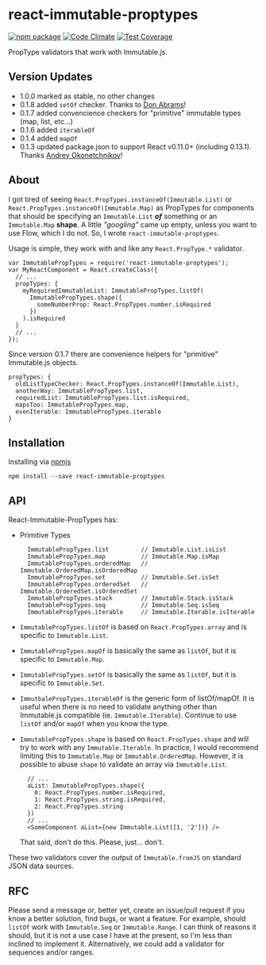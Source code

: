 # react-immutable-proptypes

[![npm package](https://img.shields.io/npm/v/react-immutable-proptypes.svg?style=flat)](https://www.npmjs.org/package/react-immutable-proptypes) [![Code Climate](https://codeclimate.com/github/HurricaneJames/react-immutable-proptypes/badges/gpa.svg)](https://codeclimate.com/github/HurricaneJames/react-immutable-proptypes) [![Test Coverage](https://codeclimate.com/github/HurricaneJames/react-immutable-proptypes/badges/coverage.svg)](https://codeclimate.com/github/HurricaneJames/react-immutable-proptypes)

PropType validators that work with Immutable.js.

## Version Updates
- 1.0.0 marked as stable, no other changes
- 0.1.8 added `setOf` checker. Thanks to [Don Abrams](https://github.com/donabrams)!
- 0.1.7 added convencience checkers for "primitive" immutable types (map, list, etc...)
- 0.1.6 added `iterableOf`
- 0.1.4 added `mapOf`
- 0.1.3 updated package.json to support React v0.11.0+ (including 0.13.1). Thanks [Andrey Okonetchnikov](https://github.com/okonet)!


## About

I got tired of seeing `React.PropTypes.instanceOf(Immutable.List)` or `React.PropTypes.instanceOf(Immutable.Map)` as PropTypes for components that should be specifying an `Immutable.List` **_of_** something or an `Immutable.Map` **shape**. A little *"googling"* came up empty, unless you want to use Flow, which I do not. So, I wrote `react-immutable-proptypes`.

Usage is simple, they work with and like any `React.PropType.*` validator.

    var ImmutablePropTypes = require('react-immutable-proptypes');
    var MyReactComponent = React.createClass({
      // ...
      propTypes: {
        myRequiredImmutableList: ImmutablePropTypes.listOf(
          ImmutablePropTypes.shape({
            someNumberProp: React.PropTypes.number.isRequired
          })
        ).isRequired
      }
      // ...
    });

Since version 0.1.7 there are convenience helpers for "primitive" Immutable.js objects.

    propTypes: {
      oldListTypeChecker: React.PropTypes.instanceOf(Immutable.List),
      anotherWay: ImmutablePropTypes.list,
      requiredList: ImmutablePropTypes.list.isRequired,
      mapsToo: ImmutablePropTypes.map,
      evenIterable: ImmutablePropTypes.iterable
    }


## Installation

Installing via [npmjs](https://www.npmjs.com/package/react-immutable-proptypes)

    npm install --save react-immutable-proptypes


## API

React-Immutable-PropTypes has:
* Primitive Types

        ImmutablePropTypes.list         // Immutable.List.isList
        ImmutablePropTypes.map          // Immutable.Map.isMap
        ImmutablePropTypes.orderedMap   // Immutable.OrderedMap.isOrderedMap
        ImmutablePropTypes.set          // Immutable.Set.isSet
        ImmutablePropTypes.orderedSet   // Immutable.OrderedSet.isOrderedSet
        ImmutablePropTypes.stack        // Immutable.Stack.isStack
        ImmutablePropTypes.seq          // Immutable.Seq.isSeq
        ImmutablePropTypes.iterable     // Immutable.Iterable.isIterable

* `ImmutablePropTypes.listOf` is based on `React.PropTypes.array` and is specific to `Immutable.List`.

* `ImmutablePropTypes.mapOf` is basically the same as `listOf`, but it is specific to `Immutable.Map`.

* `ImmutablePropTypes.setOf` is basically the same as `listOf`, but it is specific to `Immutable.Set`.

* `ImmutbalePropTypes.iterableOf` is the generic form of listOf/mapOf. It is useful when there is no need to validate anything other than Immutable.js compatible (ie. `Immutable.Iterable`). Continue to use `listOf` and/or `mapOf` when you know the type.

* `ImmutablePropTypes.shape` is based on `React.PropTypes.shape` and will try to work with any `Immutable.Iterable`. In practice, I would recommend limiting this to `Immutable.Map` or `Immutable.OrderedMap`. However, it is possible to abuse `shape` to validate an array via `Immutable.List`.

        // ...
        aList: ImmutablePropTypes.shape({
          0: React.PropTypes.number.isRequired,
          1: React.PropTypes.string.isRequired,
          2: React.PropTypes.string
        })
        // ...
        <SomeComponent aList={new Immutable.List([1, '2'])} />

    That said, don't do this. Please, just... don't.

These two validators cover the output of `Immutable.fromJS` on standard JSON data sources.


## RFC

Please send a message or, better yet, create an issue/pull request if you know a better solution, find bugs, or want a feature. For example, should `listOf` work with `Immutable.Seq` or `Immutable.Range`. I can think of reasons it should, but it is not a use case I have at the present, so I'm less than inclined to implement it. Alternatively, we could add a validator for sequences and/or ranges.
